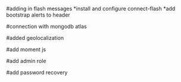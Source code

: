 #adding in flash messages
*install and configure connect-flash
*add bootstrap alerts to header

#connection with mongodb atlas

#added geolocalization

#add moment js

#add admin role

#add password recovery
